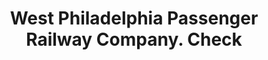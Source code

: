 ---
doi: 10.7916/D80S11JX
date_other: '1860'
date_other_textual: 1860-1869
form: printed ephemera
genre:
- Checks (bank checks)
name:
- West Philadelphia Passenger Railway Company
object_in_context_url: https://biggert.cul.columbia.edu/items/view/ave_biggert_01450
subject_hierarchical_geographic:
- Philadelphia, Pennsylvania, United States
subject_name:
- West Philadelphia Passenger Railway Company
title: West Philadelphia Passenger Railway Company. Check
sort_title: West Philadelphia Passenger Railway Company. Check
call_number: ave_biggert_01450
coordinates:
- 40.00944444444445,-75.13333333333334
pid: ave_biggert_01450
identifiers: ave_biggert_01450
thumbnail: https://derivativo-3.library.columbia.edu/iiif/2/ldpd:344510/full/!256,256/0/native.jpg
permalink: "/biggert/ave_biggert_01450/"
layout: iiif-image-page
---